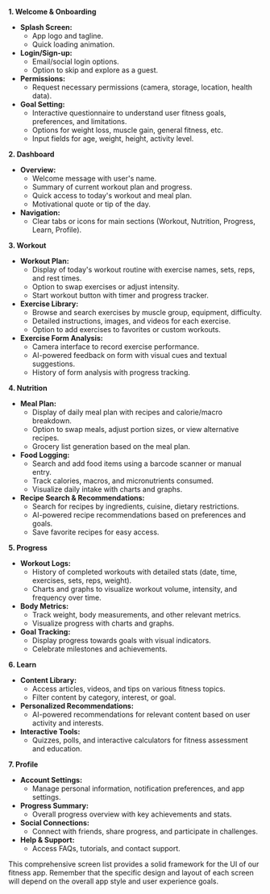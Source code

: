**1. Welcome & Onboarding**

* **Splash Screen:**
    * App logo and tagline.
    * Quick loading animation.
* **Login/Sign-up:**
    * Email/social login options.
    * Option to skip and explore as a guest.
* **Permissions:**
    * Request necessary permissions (camera, storage, location, health data).
* **Goal Setting:**
    * Interactive questionnaire to understand user fitness goals, preferences, and limitations.
    * Options for weight loss, muscle gain, general fitness, etc.
    * Input fields for age, weight, height, activity level.

**2. Dashboard**

* **Overview:**
    * Welcome message with user's name.
    * Summary of current workout plan and progress.
    * Quick access to today's workout and meal plan.
    * Motivational quote or tip of the day.
* **Navigation:**
    * Clear tabs or icons for main sections (Workout, Nutrition, Progress, Learn, Profile).

**3. Workout**

* **Workout Plan:**
    * Display of today's workout routine with exercise names, sets, reps, and rest times.
    * Option to swap exercises or adjust intensity.
    * Start workout button with timer and progress tracker.
* **Exercise Library:**
    * Browse and search exercises by muscle group, equipment, difficulty.
    * Detailed instructions, images, and videos for each exercise.
    * Option to add exercises to favorites or custom workouts.
* **Exercise Form Analysis:**
    * Camera interface to record exercise performance.
    * AI-powered feedback on form with visual cues and textual suggestions.
    * History of form analysis with progress tracking.

**4. Nutrition**

* **Meal Plan:**
    * Display of daily meal plan with recipes and calorie/macro breakdown.
    * Option to swap meals, adjust portion sizes, or view alternative recipes.
    * Grocery list generation based on the meal plan.
* **Food Logging:**
    * Search and add food items using a barcode scanner or manual entry.
    * Track calories, macros, and micronutrients consumed.
    * Visualize daily intake with charts and graphs.
* **Recipe Search & Recommendations:**
    * Search for recipes by ingredients, cuisine, dietary restrictions.
    * AI-powered recipe recommendations based on preferences and goals.
    * Save favorite recipes for easy access.

**5. Progress**

* **Workout Logs:**
    * History of completed workouts with detailed stats (date, time, exercises, sets, reps, weight).
    * Charts and graphs to visualize workout volume, intensity, and frequency over time.
* **Body Metrics:**
    * Track weight, body measurements, and other relevant metrics.
    * Visualize progress with charts and graphs.
* **Goal Tracking:**
    * Display progress towards goals with visual indicators.
    * Celebrate milestones and achievements.

**6. Learn**

* **Content Library:**
    * Access articles, videos, and tips on various fitness topics.
    * Filter content by category, interest, or goal.
* **Personalized Recommendations:**
    * AI-powered recommendations for relevant content based on user activity and interests.
* **Interactive Tools:**
    * Quizzes, polls, and interactive calculators for fitness assessment and education.

**7. Profile**

* **Account Settings:**
    * Manage personal information, notification preferences, and app settings.
* **Progress Summary:**
    * Overall progress overview with key achievements and stats.
* **Social Connections:**
    * Connect with friends, share progress, and participate in challenges.
* **Help & Support:**
    * Access FAQs, tutorials, and contact support.


This comprehensive screen list provides a solid framework for the UI of our fitness app. Remember that the specific design and layout of each screen will depend on the overall app style and user experience goals. 